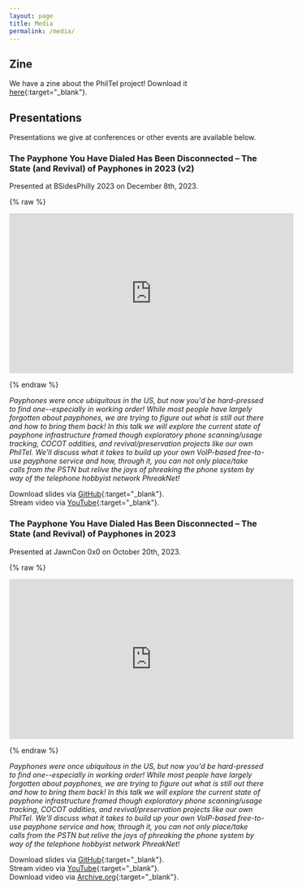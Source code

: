 ```yaml
---
layout: page
title: Media
permalink: /media/
---
```


## Zine

We have a zine about the PhilTel project! Download it [here](/assets/docs/philtel-zine-2022.pdf){:target="_blank"}.

## Presentations

Presentations we give at conferences or other events are available below.

### The Payphone You Have Dialed Has Been Disconnected – The State (and Revival) of Payphones in 2023 (v2)

Presented at BSidesPhilly 2023 on December 8th, 2023.

{% raw %}<p><iframe width="560" height="315" src="https://www.youtube.com/embed/LTiV1wvphFs?si=8CVn7n4BlsID0Mtl" title="YouTube video player" frameborder="0" allow="accelerometer; autoplay; clipboard-write; encrypted-media; gyroscope; picture-in-picture; web-share" allowfullscreen></iframe></p>{% endraw %}  

*Payphones were once ubiquitous in the US, but now you'd be hard-pressed to find one--especially in working order! While most people have largely forgotten about payphones, we are trying to figure out what is still out there and how to bring them back! In this talk we will explore the current state of payphone infrastructure framed though exploratory phone scanning/usage tracking, COCOT oddities, and revival/preservation projects like our own PhilTel. We'll discuss what it takes to build up your own VoIP-based free-to-use payphone service and how, through it, you can not only place/take calls from the PSTN but relive the joys of phreaking the phone system by way of the telephone hobbyist network PhreakNet!*  

Download slides via [GitHub](https://github.com/philtelco/philtel-presentations/tree/master/bsides-philly-2023){:target="_blank"}.  
Stream video via [YouTube](https://www.youtube.com/watch?v=LTiV1wvphFs){:target="_blank"}.  

### The Payphone You Have Dialed Has Been Disconnected – The State (and Revival) of Payphones in 2023

Presented at JawnCon 0x0 on October 20th, 2023.

{% raw %}<p><iframe width="560" height="315" src="https://www.youtube.com/embed/nICy6murDYU?si=o63r-NKTn9q-A-GB" title="YouTube video player" frameborder="0" allow="accelerometer; autoplay; clipboard-write; encrypted-media; gyroscope; picture-in-picture; web-share" allowfullscreen></iframe></p>{% endraw %}  

*Payphones were once ubiquitous in the US, but now you'd be hard-pressed to find one--especially in working order! While most people have largely forgotten about payphones, we are trying to figure out what is still out there and how to bring them back! In this talk we will explore the current state of payphone infrastructure framed though exploratory phone scanning/usage tracking, COCOT oddities, and revival/preservation projects like our own PhilTel. We'll discuss what it takes to build up your own VoIP-based free-to-use payphone service and how, through it, you can not only place/take calls from the PSTN but relive the joys of phreaking the phone system by way of the telephone hobbyist network PhreakNet!*  

Download slides via [GitHub](https://github.com/philtelco/philtel-presentations/tree/master/jawncon-0x0){:target="_blank"}.  
Stream video via [YouTube](https://www.youtube.com/watch?v=nICy6murDYU){:target="_blank"}.  
Download video via [Archive.org](https://archive.org/download/jawncon-0x0/Mike%20Dank%20%26%20Naveen%20Albert%20-%20HD%201080p.mov){:target="_blank"}.  
